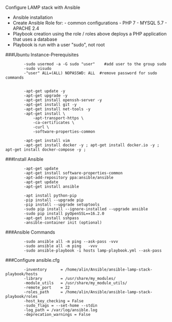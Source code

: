 Configure LAMP stack with Ansible
- Ansible installation
- Create Ansible Role for:
            - common configurations
            - PHP 7
            - MYSQL 5.7
            - APACHE 2.4
- Playbook creation using the role / roles above deploys a PHP application that uses a database
- Playbook is run with a user "sudo", not root

###Ubuntu Instance-Prerequisites

            -sudo usermod -a -G sudo "user"    #add user to the group sudo
            -sudo visudo
            -"user" ALL=(ALL) NOPASSWD: ALL  #remove password for sudo commands


            -apt-get update -y
            -apt-get upgrade -y
            -apt-get install openssh-server -y
            -apt-get install git -y
            -apt-get install net-tools -y
            -apt-get install \
                -apt-transport-https \
                -ca-certificates \
                -curl \
                -software-properties-common

            -apt-get install vim
            -apt-get install docker -y ; apt-get install docker.io -y ; apt-get install docker-compose -y ;

###Install Ansible

            -apt-get update
            -apt-get install software-properties-common
            -apt-add-repository ppa:ansible/ansible
            -apt-get update
            -apt-get install ansible

            -apt install python-pip
            -pip install --upgrade pip
            -pip install --upgrade setuptools
            -sudo pip install --ignore-installed --upgrade ansible
            -sudo pip install pyOpenSSL==16.2.0
            -apt-get install sshpass
            -ansible-container init (optional)

###Ansible Commands

            -sudo ansible all -m ping --ask-pass -vvv
            -sudo ansible all -m ping   -vvv
            -sudo ansible-playbook -i hosts lamp-playbook.yml --ask-pass


###Configure ansible.cfg

            -inventory      = /home/alin/Ansible/ansible-lamp-stack-playbook/hosts
            -library        = /usr/share/my_modules/
            -module_utils   = /usr/share/my_module_utils/
            -remote_port    = 22
            -roles_path     = /home/alin/Ansible/ansible-lamp-stack-playbook/roles
            -host_key_checking = False
            -sudo_flags = --set-home --stdin
            -log_path = /var/log/ansible.log
            -deprecation_warnings = False
